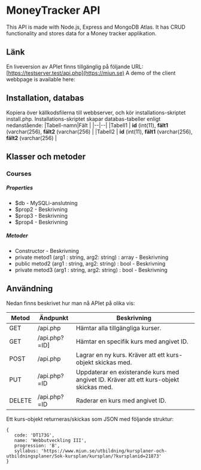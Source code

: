 # MoneyTracker API
This API is made with Node.js, Express and MongoDB Atlas. It has CRUD functionality and stores data for a Money tracker applikation.

## Länk
En liveversion av APIet finns tillgänglig på följande URL: [https://testserver.test/api.php](https://miun.se)
A demo of the client webbpage is available here: 

## Installation, databas
Kopiera över källkodsfilerna till webbserver, och kör installations-skriptet install.php.
Installations-skriptet skapar databas-tabeller enligt nedanstående:
|Tabell-namn|Fält  |
|--|--|
|Tabell1  | **id** (int(11), **fält1** (varchar(256), **fält2** (varchar(256)  |
|Tabell2  | **id** (int(11), **fält1** (varchar(256), **fält2** (varchar(256)  |

## Klasser och metoder
### Courses
##### Properties
* $db - MySQLi-anslutning
* $prop2 - Beskrivning
* $prop3 - Beskrivning
* $prop4 - Beskrivning

##### Metoder
* Constructor - Beskrivning
* private metod1 (arg1 : string, arg2: string) : array - Beskrivning
* public metod2 (arg1 : string, arg2: string) : bool - Beskrivning
* private metod3 (arg1 : string, arg2: string) : bool - Beskrivning


## Användning
Nedan finns beskrivet hur man nå APIet på olika vis:

|Metod  |Ändpunkt     |Beskrivning                                                                           |
|-------|-------------|--------------------------------------------------------------------------------------|
|GET    |/api.php     |Hämtar alla tillgängliga kurser.                                                      |
|GET    |/api.php?=ID]|Hämtar en specifik kurs med angivet ID.                                               |
|POST   |/api.php     |Lagrar en ny kurs. Kräver att ett kurs-objekt skickas med.                            |
|PUT    |/api.php?=ID |Uppdaterar en existerande kurs med angivet ID. Kräver att ett kurs-objekt skickas med.|
|DELETE |/api.php?=ID |Raderar en kurs med angivet ID.                                                       |

Ett kurs-objekt returneras/skickas som JSON med följande struktur:
```
{
   code: 'DT173G',
   name: 'Webbutveckling III',
   progression: 'B',
   syllabus: 'https://www.miun.se/utbildning/kursplaner-och-utbildningsplaner/Sok-kursplan/kursplan/?kursplanid=21873'
}
```